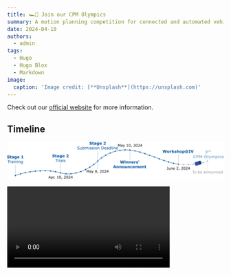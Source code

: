 ```yaml
---
title: 🏎️🏁 Join our CPM Olympics
summary: A motion planning competition for connected and automated vehicles.
date: 2024-04-10
authors:
  - admin
tags:
  - Hugo
  - Hugo Blox
  - Markdown
image:
  caption: 'Image credit: [**Unsplash**](https://unsplash.com)'
---
```

Check out our [official website](https://cpm-remote.lrt.unibw-muenchen.de/olympics) for more information.

## Timeline
![Timeline](timeline.png)

<video controls width="75%">
  <source src="scenario-example.mp4" type="video/mp4">
  Your browser does not support the video tag.
</video>